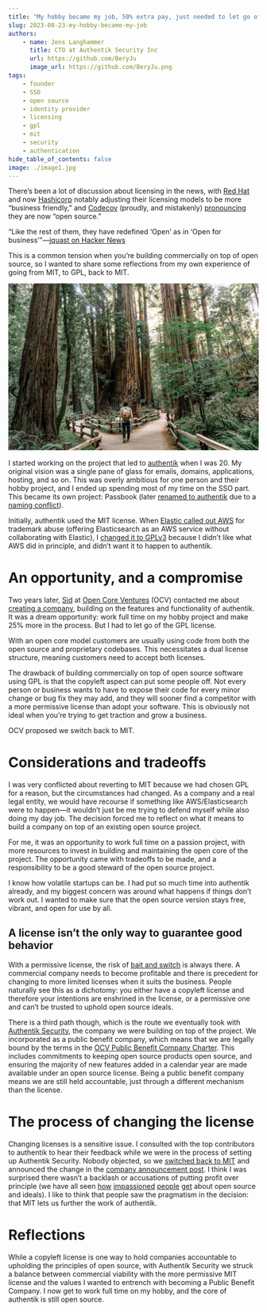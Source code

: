 ```yaml
---
title: "My hobby became my job, 50% extra pay, just needed to let go of GPLv3"
slug: 2023-08-23-my-hobby-became-my-job
authors:
    - name: Jens Langhammer
      title: CTO at Authentik Security Inc
      url: https://github.com/BeryJu
      image_url: https://github.com/BeryJu.png
tags:
    - founder
    - SSO
    - open source
    - identity provider
    - licensing
    - gpl
    - mit
    - security
    - authentication
hide_table_of_contents: false
image: ./image1.jpg
---
```


There’s been a lot of discussion about licensing in the news, with [Red Hat](https://www.redhat.com/en/blog/furthering-evolution-centos-stream) and now [Hashicorp](https://www.hashicorp.com/blog/hashicorp-adopts-business-source-license) notably adjusting their licensing models to be more “business friendly,” and [Codecov](https://blog.sentry.io/lets-talk-about-open-source/) (proudly, and mistakenly) [pronouncing](https://about.codecov.io/blog/codecov-is-now-open-source/) they are now “open source.”

“Like the rest of them, they have redefined ‘Open’ as in ‘Open for business’”—[jquast on Hacker News](https://news.ycombinator.com/item?id=37021360)

This is a common tension when you’re building commercially on top of open source, so I wanted to share some reflections from my own experience of going from MIT, to GPL, back to MIT.

!["Photo by <a href="https://unsplash.com/@gcalebjones?utm_source=unsplash&utm_medium=referral&utm_content=creditCopyText">Caleb Jones</a> on <a href="https://unsplash.com/photos/J3JMyXWQHXU?utm_source=unsplash&utm_medium=referral&utm_content=creditCopyText">Unsplash</a>"](./image1.jpg)

<!--truncate-->

I started working on the project that led to [authentik](https://github.com/goauthentik/authentik) when I was 20. My original vision was a single pane of glass for emails, domains, applications, hosting, and so on. This was overly ambitious for one person and their hobby project, and I ended up spending most of my time on the SSO part. This became its own project: Passbook (later [renamed to authentik](https://github.com/goauthentik/authentik/pull/361) due to a [naming conflict](https://techcrunch.com/2015/06/08/apple-rebrands-passbook-to-wallet/)).

Initially, authentik used the MIT license. When [Elastic called out AWS](https://www.elastic.co/blog/why-license-change-aws) for trademark abuse (offering Elasticsearch as an AWS service without collaborating with Elastic), I [changed it to GPLv3](https://github.com/goauthentik/authentik/commit/4671d4afb4d32988ca0058a33888862bd9652b16) because I didn’t like what AWS did in principle, and didn’t want it to happen to authentik.

# An opportunity, and a compromise

Two years later, [Sid](https://www.linkedin.com/in/sijbrandij/) at [Open Core Ventures](https://opencoreventures.com/) (OCV) contacted me about [creating a company](../2022-11-02-the-next-step-for-authentik), building on the features and functionality of authentik. It was a dream opportunity: work full time on my hobby project and make 25% more in the process. But I had to let go of the GPL license.

With an open core model customers are usually using code from both the open source and proprietary codebases. This necessitates a dual license structure, meaning customers need to accept both licenses.

The drawback of building commercially on top of open source software using GPL is that the copyleft aspect can put some people off. Not every person or business wants to have to expose their code for every minor change or bug fix they may add, and they will sooner find a competitor with a more permissive license than adopt your software. This is obviously not ideal when you’re trying to get traction and grow a business.

OCV proposed we switch back to MIT.

# Considerations and tradeoffs

I was very conflicted about reverting to MIT because we had chosen GPL for a reason, but the circumstances had changed. As a company and a real legal entity, we would have recourse if something like AWS/Elasticsearch were to happen—it wouldn’t just be me trying to defend myself while also doing my day job. The decision forced me to reflect on what it means to build a company on top of an existing open source project.

For me, it was an opportunity to work full time on a passion project, with more resources to invest in building and maintaining the open core of the project. The opportunity came with tradeoffs to be made, and a responsibility to be a good steward of the open source project.

I know how volatile startups can be. I had put so much time into authentik already, and my biggest concern was around what happens if things don’t work out. I wanted to make sure that the open source version stays free, vibrant, and open for use by all.

## A license isn’t the only way to guarantee good behavior

With a permissive license, the risk of [bait and switch](https://opencoreventures.com/blog/2022-10-preventing-the-bait-and-switch-open-core/) is always there. A commercial company needs to become profitable and there is precedent for changing to more limited licenses when it suits the business. People naturally see this as a dichotomy: you either have a copyleft license and therefore your intentions are enshrined in the license, or a permissive one and can’t be trusted to uphold open source ideals.

There is a third path though, which is the route we eventually took with [Authentik Security](https://goauthentik.io/), the company we were building on top of the project. We incorporated as a public benefit company, which means that we are legally bound by the terms in the [OCV Public Benefit Company Charter](https://github.com/OpenCoreVentures/ocv-public-benefit-company/blob/main/ocv-public-benefit-company-charter.md). This includes commitments to keeping open source products open source, and ensuring the majority of new features added in a calendar year are made available under an open source license. Being a public benefit company means we are still held accountable, just through a different mechanism than the license.

# The process of changing the license

Changing licenses is a sensitive issue. I consulted with the top contributors to authentik to hear their feedback while we were in the process of setting up Authentik Security. Nobody objected, so we [switched back to MIT](https://github.com/goauthentik/authentik/commit/47132faffbac1098dadba73435164e655901e9e7) and announced the change in the [company announcement post](https://goauthentik.io/blog/2022-11-02-the-next-step-for-authentik). I think I was surprised there wasn’t a backlash or accusations of putting profit over principle (we have all seen [how](https://news.ycombinator.com/item?id=37081306) [impassioned](https://news.ycombinator.com/item?id=36971490) [people](https://news.ycombinator.com/item?id=37003489) [get](https://news.ycombinator.com/item?id=36990036) about open source and ideals). I like to think that people saw the pragmatism in the decision: that MIT lets us further the work of authentik.

# Reflections

While a copyleft license is one way to hold companies accountable to upholding the principles of open source, with Authentik Security we struck a balance between commercial viability with the more permissive MIT license and the values I wanted to entrench with becoming a Public Benefit Company. I now get to work full time on my hobby, and the core of authentik is still open source.
